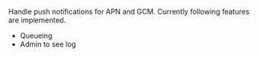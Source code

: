 Handle push notifications for APN and GCM. Currently following features are implemented.

 - Queueing
 - Admin to see log